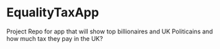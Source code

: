# EqualityTaxApp
Project Repo for app that will show top billionaires and UK Politicains and how much tax they pay in the UK?
